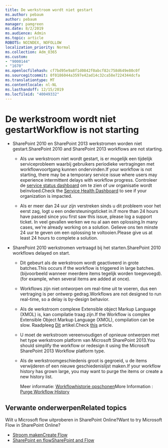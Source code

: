 ```yaml
---
title: De werkstroom wordt niet gestart
ms.author: pebaum
author: pebaum
manager: pamgreen
ms.date: 8/2/2019
ms.audience: Admin
ms.topic: article
ROBOTS: NOINDEX, NOFOLLOW
localization_priority: Normal
ms.collection: Adm_O365
ms.custom:
- "9000144"
- "1670"
ms.openlocfilehash: cf7bd95e9a8f1d0842f0abcf82c758d649e80c0f
ms.sourcegitcommit: 0f0186044a3597e42ad14c32ca58e7224344dcfa
ms.translationtype: MT
ms.contentlocale: nl-NL
ms.lasthandoff: 12/15/2019
ms.locfileid: "40049332"
---
```

# <a name="workflow-is-not-starting"></a><span data-ttu-id="a5daa-102">De werkstroom wordt niet gestart</span><span class="sxs-lookup"><span data-stu-id="a5daa-102">Workflow is not starting</span></span>

- <span data-ttu-id="a5daa-103">SharePoint 2010 en SharePoint 2013 werkstromen worden niet gestart.</span><span class="sxs-lookup"><span data-stu-id="a5daa-103">SharePoint 2010 and SharePoint 2013 workflows are not starting.</span></span>

    - <span data-ttu-id="a5daa-104">Als uw werkstroom niet wordt gestart, is er mogelijk een tijdelijk serviceprobleem waarbij gebruikers periodieke vertragingen met workflowvoortgang kunnen ondervinden.</span><span class="sxs-lookup"><span data-stu-id="a5daa-104">If your workflow is not starting, there may be a temporary service issue where users may experience intermittent delays with workflow progress.</span></span> <span data-ttu-id="a5daa-105">Controleer de [service status dashboard](https:/admin.microsoft.com/AdminPortal/Home#/servicehealth) om te zien of uw organisatie wordt beïnvloed.</span><span class="sxs-lookup"><span data-stu-id="a5daa-105">Check the [Service Health Dashboard](https:/admin.microsoft.com/AdminPortal/Home#/servicehealth) to see if your organization is impacted.</span></span>

    - <span data-ttu-id="a5daa-106">Als er meer dan 24 uur zijn verstreken sinds u dit probleem voor het eerst zag, logt u een ondersteuningsticket in.</span><span class="sxs-lookup"><span data-stu-id="a5daa-106">If more than 24 hours have passed since you first saw this issue, please log a support ticket.</span></span> <span data-ttu-id="a5daa-107">In veel gevallen werken we nu al aan een oplossing.</span><span class="sxs-lookup"><span data-stu-id="a5daa-107">In many cases, we're already working on a solution.</span></span> <span data-ttu-id="a5daa-108">Gelieve ons ten minste 24 uur te geven om een oplossing te voltooien.</span><span class="sxs-lookup"><span data-stu-id="a5daa-108">Please give us at least 24 hours to complete a solution.</span></span>

- <span data-ttu-id="a5daa-109">SharePoint 2010 werkstromen vertraagd bij het starten.</span><span class="sxs-lookup"><span data-stu-id="a5daa-109">SharePoint 2010 workflows delayed on start.</span></span>

    - <span data-ttu-id="a5daa-110">Dit gebeurt als de werkstroom wordt geactiveerd in grote batches.</span><span class="sxs-lookup"><span data-stu-id="a5daa-110">This occurs if the workflow is triggered in large batches.</span></span> <span data-ttu-id="a5daa-111">(bijvoorbeeld wanneer meerdere items tegelijk worden toegevoegd).</span><span class="sxs-lookup"><span data-stu-id="a5daa-111">(for example, when several items are added at once).</span></span>

    - <span data-ttu-id="a5daa-112">Workflows zijn niet ontworpen om real-time uit te voeren, dus een vertraging is per ontwerp gedrag.</span><span class="sxs-lookup"><span data-stu-id="a5daa-112">Workflows are not designed to run real-time, so a delay is by-design behavior.</span></span>

   -  <span data-ttu-id="a5daa-113">Als de werkstroom complexe Extensible object Markup Language (XMOL) is, kan compilatie traag zijn.</span><span class="sxs-lookup"><span data-stu-id="a5daa-113">If the Workflow is complex Extensible Object Markup Language (XMOL), compilation can be slow.</span></span> <span data-ttu-id="a5daa-114">Raadpleeg [Dit](https://support.microsoft.com//kb/3043697) artikel.</span><span class="sxs-lookup"><span data-stu-id="a5daa-114">Check [this](https://support.microsoft.com//kb/3043697) article.</span></span>

    - <span data-ttu-id="a5daa-115">U moet de werkstroom vereenvoudigen of opnieuw ontwerpen met het type werkstroom platform van Microsoft SharePoint 2013.</span><span class="sxs-lookup"><span data-stu-id="a5daa-115">You should simplify the workflow or redesign it using the Microsoft SharePoint 2013 Workflow platform type.</span></span>

    - <span data-ttu-id="a5daa-116">Als de werkstroomgeschiedenis groot is gegroeid, u de items verwijderen of een nieuwe geschiedenislijst maken.</span><span class="sxs-lookup"><span data-stu-id="a5daa-116">If your workflow history has grown large, you may want to purge the items or create a new history list.</span></span>

        <span data-ttu-id="a5daa-117">Meer informatie: [Workflowhistorie opschonen](https://blogs.technet.microsoft.com/marj/2015/08/07/sharepoint-2010-workflows-best-practice-purge-workflow-history-list-items/)</span><span class="sxs-lookup"><span data-stu-id="a5daa-117">More Information : [Purge Workflow History](https://blogs.technet.microsoft.com/marj/2015/08/07/sharepoint-2010-workflows-best-practice-purge-workflow-history-list-items/)</span></span>


## <a name="related-topics"></a><span data-ttu-id="a5daa-118">Verwante onderwerpen</span><span class="sxs-lookup"><span data-stu-id="a5daa-118">Related topics</span></span>
<span data-ttu-id="a5daa-119">Wilt u Microsoft flow uitproberen in SharePoint Online?</span><span class="sxs-lookup"><span data-stu-id="a5daa-119">Want to try Microsoft Flow in SharePoint Online?</span></span>
- [<span data-ttu-id="a5daa-120">Stroom maken</span><span class="sxs-lookup"><span data-stu-id="a5daa-120">Create Flow</span></span>](https://support.office.com/article/Create-a-flow-for-a-list-or-library-in-SharePoint-Online-or-OneDrive-for-Business-a9c3e03b-0654-46af-a254-20252e580d01) 
- [<span data-ttu-id="a5daa-121">SharePoint en flow</span><span class="sxs-lookup"><span data-stu-id="a5daa-121">SharePoint and Flow</span></span>](https://flow.microsoft.com/blog/sharepoint-and-flow/) 



